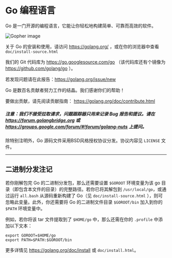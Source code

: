 # Go 编程语言

<!--
# The Go Programming Language

Go is an open source programming language that makes it easy to build simple,
reliable, and efficient software.

![Gopher image](doc/gopher/fiveyears.jpg)

For documentation about how to install and use Go,
visit https://golang.org/ or load doc/install-source.html
in your web browser.

Our canonical Git repository is located at https://go.googlesource.com/go.
There is a mirror of the repository at https://github.com/golang/go.

Go is the work of hundreds of contributors. We appreciate your help!

To contribute, please read the contribution guidelines:
	https://golang.org/doc/contribute.html

##### Note that we do not accept pull requests and that we use the issue tracker for bug reports and proposals only. Please ask questions on https://forum.golangbridge.org or https://groups.google.com/forum/#!forum/golang-nuts.

Unless otherwise noted, the Go source files are distributed
under the BSD-style license found in the LICENSE file.
-->

Go 是一门开源的编程语言，它能让你轻松地构建简单、可靠而高效的软件。

![Gopher image](doc/gopher/fiveyears.jpg)

关于 Go 的安装和使用，请访问 https://golang.org/ ，或在你的浏览器中查看
`doc/install-source.html`

我们的 Git 代码库为 https://go.googlesource.com/go
（该代码库还有个镜像为 https://github.com/golang/go ）。

若发现问题请在此报告：https://golang.org/issue/new

Go 是数百名贡献者努力工作的结晶。我们感谢你们的帮助！

要做出贡献，请先阅读贡献指南：
	https://golang.org/doc/contribute.html

##### 注意：我们不接受拉取请求，问题跟踪器只用来记录 Bug 报告和提议。请在 https://forum.golangbridge.org 或 https://groups.google.com/forum/#!forum/golang-nuts 上提问。

除特别注明外，Go 源码文件采用BSD风格授权协议分发。协议内容见 `LICENSE` 文件。

---

<!--
## Binary Distribution Notes

If you have just untarred a binary Go distribution, you need to set
the environment variable $GOROOT to the full path of the go
directory (the one containing this file).  You can omit the
variable if you unpack it into /usr/local/go, or if you rebuild
from sources by running all.bash (see doc/install-source.html).
You should also add the Go binary directory $GOROOT/bin
to your shell's path.

For example, if you extracted the tar file into $HOME/go, you might
put the following in your .profile:

	export GOROOT=$HOME/go
	export PATH=$PATH:$GOROOT/bin

See https://golang.org/doc/install or doc/install.html for more details.
-->

## 二进制分发注记

若你刚解包完 Go 的二进制分发包，那么还需要设置 `$GOROOT` 环境变量为该 go
目录（即包含本文件的目录）的完整路径。若你已将其解包到 `/usr/local/go`，或通过运行 `all.bash`
从源码重新构建了 Go（见 `doc/install-source.html` ），则可忽略此变量。此外，你还需要将 Go
的二进制文件目录 `$GOROOT/bin` 加入到你的 `$PATH` 环境变量中。

例如，若你将该 tar 文件提取到了 `$HOME/go` 中，那么还需在你的 `.profile` 中添加以下文本：

	export GOROOT=$HOME/go
	export PATH=$PATH:$GOROOT/bin

更多详情见 https://golang.org/doc/install 或 `doc/install.html`。
